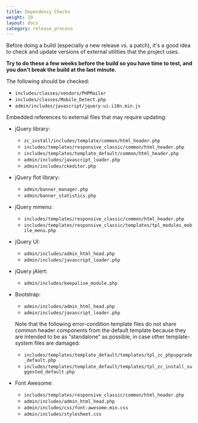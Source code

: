 ```yaml
---
title: Dependency Checks
weight: 10
layout: docs
category: release_process
---
```


Before doing a build (especially a new release vs. a patch), it's a good idea to check and update versions of external utilities that the project uses. 

**Try to do these a few weeks before the build so you have time to test, and you don't break the build at the last minute.**

The following should be checked: 

- `includes/classes/vendors/PHPMailer`
- `includes/classes/Mobile_Detect.php`
- `admin/includes/javascript/jquery-ui-i18n.min.js`

Embedded references to external files that may require updating: 

- jQuery library:
  - `zc_install/includes/template/common/html_header.php`
  - `includes/templates/responsive_classic/common/html_header.php`
  - `includes/templates/template_default/common/html_header.php`
  - `admin/includes/javascript_loader.php`
  - `admin/includes/ckeditor.php`

- jQuery flot library:
   - `admin/banner_manager.php`
   - `admin/banner_statistics.php`
 
- jQuery mmenu: 
  - `includes/templates/responsive_classic/common/html_header.php `
  - `includes/templates/responsive_classic/templates/tpl_modules_mobile_menu.php `

- jQuery UI:
  - `admin/includes/admin_html_head.php`
  - `admin/includes/javascript_loader.php`

- jQuery jAlert: 
   - `admin/includes/keepalive_module.php`

- Bootstrap:
  - `admin/includes/admin_html_head.php`
  - `admin/includes/javascript_loader.php`

  Note that the following error-condition template files do not share common header components from the default template because they are intended to be as "standalone" as possible, in case other template-system files are damaged:
  - `includes/templates/template_default/templates/tpl_zc_phpupgrade_default.php`
  - `includes/templates/template_default/templates/tpl_zc_install_suggested_default.php`

- Font Awesome:
  - `includes/templates/responsive_classic/common/html_header.php`
  - `admin/includes/admin_html_head.php`
  - `admin/includes/css/font-awesome.min.css`
  - `admin/includes/stylesheet.css`


